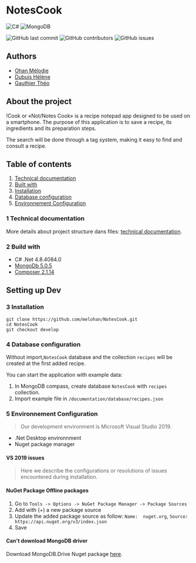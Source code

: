 # NotesCook
![C#](https://img.shields.io/badge/C%23-239120?style=flat-square&logo=c-sharp&logoColor=white)
![MongoDB](https://img.shields.io/badge/MongoDB-4EA94B?style=flat-square&logo=mongodb&logoColor=white)

![GitHub last commit](https://img.shields.io/github/last-commit/melohan/NotesCook?style=flat-square)
![GitHub contributors](https://img.shields.io/github/contributors/melohan/NotesCook?style=flat-square)
![GitHub issues](https://img.shields.io/github/issues/melohan/NotesCook?style=flat-square)

## Authors
- [Ohan Mélodie](https://github.com/melohan)
- [Dubuis Hélène](https://github.com/HDubuis)
- [Gauthier Théo](https://github.com/TGACPNV)

## About the project
!Cook or  «Not/Notes Cook» is a recipe notepad app designed to be used on a smartphone.
The purpose of this application is to save a recipe, its ingredients and its preparation steps.

The search will be done through a tag system, making it easy to find and consult a recipe.

## Table of contents

1. [Technical documentation](#1-technical-documentation)
2. [Built with](#2-built-with)
3. [Installation](#3-installation)
4. [Database configuration](#4-database-configuration)
5. [Environnement Configuration](#5-environnement-configuration)


### 1 Technical documentation
More details about project structure dans files: [technical documentation](documentation/technical/technical_documentation.md).

### 2 Build with

- C# .Net 4.8.4084.0
- [MongoDb 5.0.5](https://www.mongodb.com/try/download/database-tools)
- [Composer 2.1.14](https://getcomposer.org/download/)

## Setting up Dev

### 3 Installation
``` shell
git clone https://github.com/melohan/NotesCook.git
cd NotesCook
git checkout develop
```

### 4 Database configuration

Without import,`NotesCook` database and the collection `recipes` will be created at the first added recipe.

You can start the application with example data:
1) In MongoDB compass, create database `NotesCook` with `recipes` collection. 
2) Import example file in `/documentation/database/recipes.json`


### 5 Environnement Configuration

> Our development environment is Microsoft Visual Studio 2019.
- .Net Desktop environnment
- Nuget package manager

#### VS 2019 issues 
> Here we describe the configurations or resolutions of issues encountered during installation.

#### NuGet Package Offline packages
1) Go to `Tools -> Options -> NuGet Package Manager -> Package Sources`
2) Add with (+) a new package source
3) Update the added package source as follow: `Name:  nuget.org`, `Source: https://api.nuget.org/v3/index.json`
4) Save

#### Can't download MongoDB driver  
Download MongoDB.Drive Nuget package [here](https://www.nuget.org/packages/MongoDB.Driver/).




